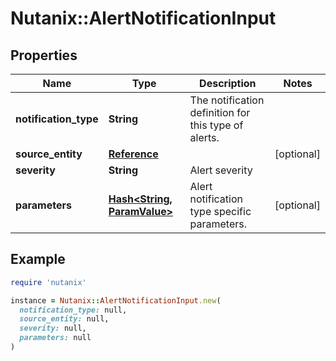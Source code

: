 # Nutanix::AlertNotificationInput

## Properties

| Name | Type | Description | Notes |
| ---- | ---- | ----------- | ----- |
| **notification_type** | **String** | The notification definition for this type of alerts. |  |
| **source_entity** | [**Reference**](Reference.md) |  | [optional] |
| **severity** | **String** | Alert severity |  |
| **parameters** | [**Hash&lt;String, ParamValue&gt;**](ParamValue.md) | Alert notification type specific parameters. | [optional] |

## Example

```ruby
require 'nutanix'

instance = Nutanix::AlertNotificationInput.new(
  notification_type: null,
  source_entity: null,
  severity: null,
  parameters: null
)
```


